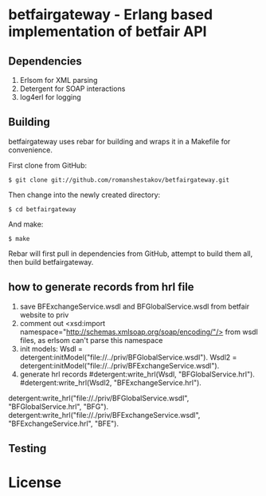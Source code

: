 betfairgateway - Erlang based implementation of betfair API
==============================================

## Dependencies

1. Erlsom for XML parsing
2. Detergent for SOAP interactions
3. log4erl for logging

## Building

betfairgateway uses rebar for building and wraps it in a Makefile for convenience.

First clone from GitHub:

    $ git clone git://github.com/romanshestakov/betfairgateway.git

Then change into the newly created directory:

    $ cd betfairgateway

And make:

    $ make

Rebar will first pull in dependencies from GitHub, attempt to build them all, then build betfairgateway.


## how to generate records from hrl file

1. save BFExchangeService.wsdl and BFGlobalService.wsdl from betfair website to priv
2. comment out  <xsd:import namespace="http://schemas.xmlsoap.org/soap/encoding/"/> from wsdl files, as erlsom can't parse this 
namespace
3. init models:
Wsdl = detergent:initModel("file://../priv/BFGlobalService.wsdl").
Wsdl2 = detergent:initModel("file://../priv/BFExchangeService.wsdl").
4. generate hrl records
#detergent:write_hrl(Wsdl, "BFGlobalService.hrl").
#detergent:write_hrl(Wsdl2, "BFExchangeService.hrl").

detergent:write_hrl("file://./priv/BFGlobalService.wsdl", "BFGlobalService.hrl", "BFG").
detergent:write_hrl("file://./priv/BFExchangeService.wsdl", "BFExchangeService.hrl", "BFE").

## Testing

License
=======

